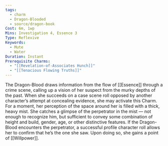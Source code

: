 ```yaml
---
tags:
  - charm
  - Dragon-Blooded
  - source/dragon-book
Cost: 6m, 1wp
Mins: Investigation 4, Essence 3
Type: Reflexive
Keywords:
  - Mute
  - Water
Duration: Instant
Prerequisite Charms:
  - "[[Revelation-of-Associates Hunch]]"
  - "[[Tenacious Flowing Truths]]"
---
```

The Dragon-Blood draws information from the flow of [[Essence]] through a crime scene, calling up a vision of her suspect from the murky depths of the past. When she succeeds on a case scene roll opposed by another character’s attempt at concealing evidence, she may activate this Charm. For a moment, her perception of the space around her is filled with a thick, heavy mist. She catches a glimpse of the perpetrator in the mist — not enough to recognize him, but sufficient to convey some combination of height and build, gender, age, or other distinctive features. If the Dragon-Blood encounters the perpetrator, a successful profile character roll allows her to confirm that he’s the one she saw. Upon doing so, she gains a point of [[Willpower]].